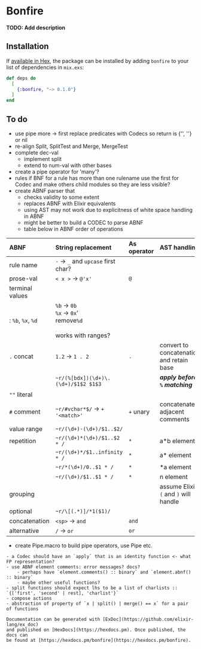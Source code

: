 # Bonfire

**TODO: Add description**

## Installation

If [available in Hex](https://hex.pm/docs/publish), the package can be installed
by adding `bonfire` to your list of dependencies in `mix.exs`:

```elixir
def deps do
  [
    {:bonfire, "~> 0.1.0"}
  ]
end
```

## To do

- use pipe more -> first replace predicates with Codecs so return is {'', ''} or nil
- re-align Split, SplitTest and Merge, MergeTest
- complete dec-val
  - implement split
  - extend to num-val with other bases
- create a pipe operator for 'many'?
- rules
  if BNF for a rule has more than one rulename use the first for Codec and make others
  child modules so they are less visible?
- create ABNF parser that
  - checks validity to some extent
  - replaces ABNF with Elixir equivalents
  - using AST may not work due to explicitness of white space handling in ABNF
  - might be better to build a CODEC to parse ABNF
  - table below in ABNF order of operations
    
 | ABNF    | String replacement | As operator | AST handling |
 |:--- |:--- |:--- |:--- |
 | rule name    | `-` -> `_` and `upcase` first char? | |
 | prose-val    | `< x >` -> `@'x'` | `@` |
 | terminal values | | | |
 | : `%b`, `%x`, `%d` | `%b` -> `0b`<br>`%x` -> `0x`'<br> remove`%d`<br><br>works with ranges?|  | |
 | `.` concat| `1.2` -> `1 . 2`| `.` | convert to concatenation and retain base|
 |           | `~r/(%[bdx])(\d+)\.(\d+)/$1$2 $1$3`|  | ***apply before `%` matching*** |
 | `""` literal| | | |
 | `#` comment | `~r/#vchar*$/` ->  `+ '<match>'` | `+` unary| concatenate adjacent comments|
 | value range | `~r/(\d+)-(\d+)/$1..$2/` | | |
 | repetition| `~r/(\d+)*(\d+)/$1..$2 * /` | `*`| a*b element|
 |           | `~r/(\d+)*/$1..infinity * /` | `*`| a* element|
 |           | `~r/*(\d+)/0..$1 * /` | `*` | *a element|
 |           | `~r/(\d+)/$1..$1 * /` | `*` | n element|
 | grouping| | | assume Elixir `(` and `)` will handle|
 | optional| `~r/\[(.*)]/*1($1)/` |  | |
 | concatenation| `<sp>` -> `and`| `and`| |
 | alternative|`/` -> `or` | `or`| |
 
 
- create Pipe.macro to build pipe operators, use Pipe etc.

``` 
- a Codec should have an `apply` that is an identity function <- what FP representation? 
- use ABNF element comments: error messages? docs?
    - perhaps have `element.comments() :: binary` and `element.abnf() :: binary`
    - maybe other useful functions?   
- split functions should expect lhs to be a list of charlists :: `{['first', 'second' | rest], 'charlist'}`
- compose actions
- abstraction of property of `x | split() | merge() == x` for a pair of functions

Documentation can be generated with [ExDoc](https://github.com/elixir-lang/ex_doc)
and published on [HexDocs](https://hexdocs.pm). Once published, the docs can
be found at [https://hexdocs.pm/bonfire](https://hexdocs.pm/bonfire).

